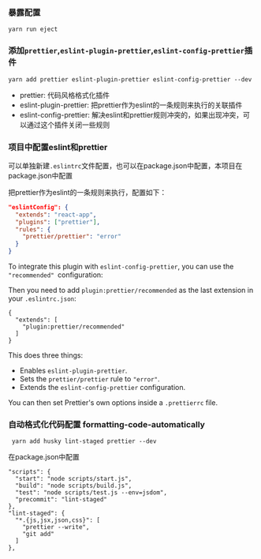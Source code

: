 ### 暴露配置
`yarn run eject`

### 添加`prettier`,`eslint-plugin-prettier`,`eslint-config-prettier`插件

`yarn add prettier eslint-plugin-prettier eslint-config-prettier --dev`

* prettier: 代码风格格式化插件
* eslint-plugin-prettier: 把prettier作为eslint的一条规则来执行的关联插件
* eslint-config-prettier: 解决eslint和prettier规则冲突的，如果出现冲突，可以通过这个插件关闭一些规则

### 项目中配置eslint和prettier
可以单独新建`.eslintrc`文件配置，也可以在package.json中配置，本项目在package.json中配置

把prettier作为eslint的一条规则来执行，配置如下：
```json
"eslintConfig": {
  "extends": "react-app",
  "plugins": ["prettier"],
  "rules": {
    "prettier/prettier": "error"
  }
}
```

To integrate this plugin with `eslint-config-prettier`, you can use the `"recommended" `configuration:

Then you need to add `plugin:prettier/recommended` as the last extension in your `.eslintrc.json`:
```
{
  "extends": [
    "plugin:prettier/recommended"
  ]
}
```
This does three things:

* Enables `eslint-plugin-prettier`.
* Sets the `prettier/prettier` rule to `"error"`.
* Extends the `eslint-config-prettier` configuration.

You can then set Prettier's own options inside a `.prettierrc` file.

### 自动格式化代码配置 formatting-code-automatically

```
 yarn add husky lint-staged prettier --dev
 ```

在package.json中配置
```
"scripts": {
  "start": "node scripts/start.js",
  "build": "node scripts/build.js",
  "test": "node scripts/test.js --env=jsdom",
  "precommit": "lint-staged"
},
"lint-staged": {
  "*.{js,jsx,json,css}": [
    "prettier --write",
    "git add"
  ]
},
```

